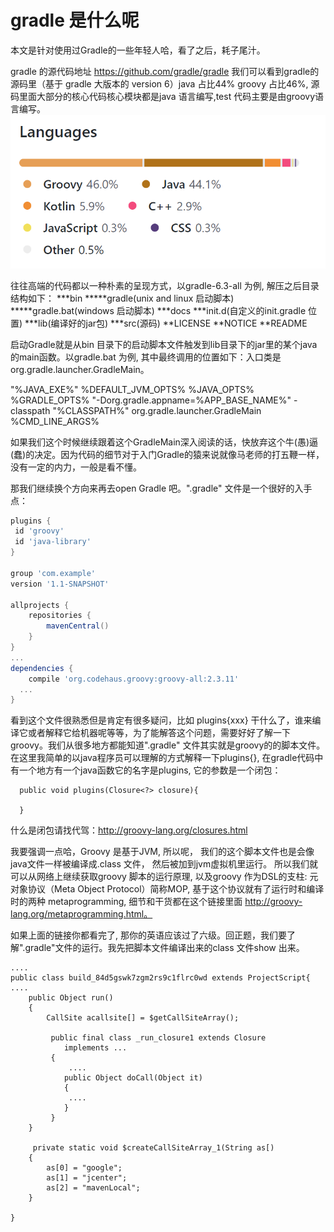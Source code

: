 # gradle 是什么呢

本文是针对使用过Gradle的一些年轻人哈，看了之后，耗子尾汁。

gradle 的源代码地址 https://github.com/gradle/gradle 我们可以看到gradle的源码里（基于 gradle 大版本的 version 6）java 占比44% groovy 占比46%, 源码里面大部分的核心代码核心模块都是java 语言编写,test 代码主要是由groovy语言编写。
<img src="language.PNG"/>

往往高端的代码都以一种朴素的呈现方式，以gradle-6.3-all 为例, 解压之后目录结构如下：
***bin
*****gradle(unix and linux 启动脚本)
*****gradle.bat(windows 启动脚本)
***docs
***init.d(自定义的init.gradle 位置)
***lib(编译好的jar包)
***src(源码)
**LICENSE
**NOTICE
**README

启动Gradle就是从bin 目录下的启动脚本文件触发到lib目录下的jar里的某个java的main函数。以gradle.bat 为例, 其中最终调用的位置如下：入口类是org.gradle.launcher.GradleMain。

"%JAVA_EXE%" %DEFAULT_JVM_OPTS% %JAVA_OPTS% %GRADLE_OPTS% "-Dorg.gradle.appname=%APP_BASE_NAME%" -classpath "%CLASSPATH%" org.gradle.launcher.GradleMain %CMD_LINE_ARGS%

如果我们这个时候继续跟着这个GradleMain深入阅读的话，快放弃这个牛(愚)逼(蠢)的决定。因为代码的细节对于入门Gradle的猿来说就像马老师的打五鞭一样，没有一定的内力，一般是看不懂。

那我们继续换个方向来再去open Gradle 吧。".gradle" 文件是一个很好的入手点：
~~~groovy
plugins {
 id 'groovy'
 id 'java-library'
}

group 'com.example'
version '1.1-SNAPSHOT'

allprojects {
    repositories {
        mavenCentral()
    }
}
...
dependencies {
    compile 'org.codehaus.groovy:groovy-all:2.3.11'
  ...
}
~~~

 看到这个文件很熟悉但是肯定有很多疑问，比如 plugins{xxx} 干什么了，谁来编译它或者解释它给机器呢等等，为了能解答这个问题，需要好好了解一下groovy。我们从很多地方都能知道".gradle" 文件其实就是groovy的的脚本文件。在这里我简单的以java程序员可以理解的方式解释一下plugins{}, 在gradle代码中有一个地方有一个java函数它的名字是plugins, 它的参数是一个闭包：
~~~
  public void plugins(Closure<?> closure){

  }
~~~
 什么是闭包请找代驾：http://groovy-lang.org/closures.html 

我要强调一点哈，Groovy 是基于JVM, 所以呢， 我们的这个脚本文件也是会像java文件一样被编译成.class 文件， 然后被加到jvm虚拟机里运行。
所以我们就可以从网络上继续获取groovy 脚本的运行原理, 以及groovy 作为DSL的支柱: 元对象协议（Meta Object Protocol）简称MOP, 基于这个协议就有了运行时和编译时的两种 metaprogramming, 细节和干货都在这个链接里面 http://groovy-lang.org/metaprogramming.html。

如果上面的链接你都看完了, 那你的英语应该过了六级。回正题，我们要了解".gradle"文件的运行。我先把脚本文件编译出来的class 文件show 出来。
~~~
....
public class build_84d5gswk7zgm2rs9c1flrc0wd extends ProjectScript{
....
    public Object run()
    {
        CallSite acallsite[] = $getCallSiteArray();
       
         public final class _run_closure1 extends Closure
            implements ...
         {
             ....
            public Object doCall(Object it)
            {
             ....
            }
         }
    }

     private static void $createCallSiteArray_1(String as[)
    {
        as[0] = "google";
        as[1] = "jcenter";
        as[2] = "mavenLocal";
    }

}
~~~

